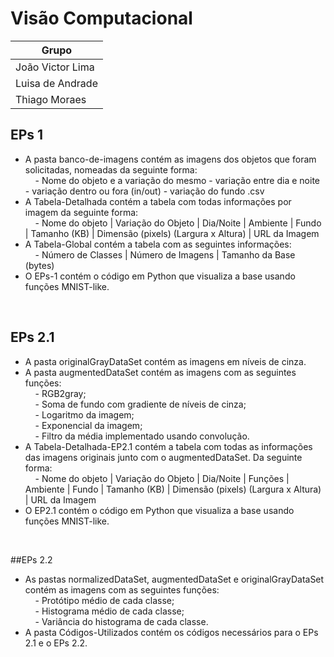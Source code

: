 # Visão Computacional

| Grupo         |
|---------------|
| João Victor Lima    |
| Luisa de Andrade |
| Thiago Moraes |

## EPs 1
- A pasta banco-de-imagens contém as imagens dos objetos que foram solicitadas, nomeadas da seguinte forma: <br>
&nbsp;&nbsp;&nbsp;&nbsp;- Nome do objeto e a variação do mesmo - variação entre dia e noite - variação dentro ou fora (in/out) - variação do fundo .csv <br>
- A Tabela-Detalhada contém a tabela com todas informações por imagem da seguinte forma: <br>
&nbsp;&nbsp;&nbsp;&nbsp;- Nome do objeto | Variação do Objeto | Dia/Noite | Ambiente | Fundo | Tamanho (KB) | Dimensão (pixels) (Largura x Altura) | URL da Imagem <br>
- A Tabela-Global contém a tabela com as seguintes informações: <br>
&nbsp;&nbsp;&nbsp;&nbsp;- Número de Classes	| Número de Imagens | Tamanho da Base (bytes) <br>
- O EPs-1 contém o código em Python que visualiza a base usando funções MNIST-like. <br>
<br>

## EPs 2.1
- A pasta originalGrayDataSet contém as imagens em níveis de cinza. <br>
- A pasta augmentedDataSet contém as imagens com as seguintes funções: <br>
&nbsp;&nbsp;&nbsp;&nbsp;- RGB2gray; <br>
&nbsp;&nbsp;&nbsp;&nbsp;- Soma de fundo com gradiente de níveis de cinza; <br>
&nbsp;&nbsp;&nbsp;&nbsp;- Logaritmo da imagem; <br>
&nbsp;&nbsp;&nbsp;&nbsp;- Exponencial da imagem; <br>
&nbsp;&nbsp;&nbsp;&nbsp;- Filtro da média implementado usando convolução. <br>
- A Tabela-Detalhada-EP2.1 contém a tabela com todas as informações das imagens originais junto com o augmentedDataSet. Da seguinte forma: <br>
&nbsp;&nbsp;&nbsp;&nbsp;- Nome do objeto | Variação do Objeto | Dia/Noite | Funções | Ambiente | Fundo | Tamanho (KB) | Dimensão (pixels) (Largura x Altura) | URL da Imagem <br>
- O EP2.1 contém o código em Python que visualiza a base usando funções MNIST-like. <br>
<br>

##EPs 2.2
- As pastas normalizedDataSet, augmentedDataSet e originalGrayDataSet contém as imagens com as seguintes funções: <br>
&nbsp;&nbsp;&nbsp;&nbsp;- Protótipo médio de cada classe; <br>
&nbsp;&nbsp;&nbsp;&nbsp;- Histograma médio de cada classe; <br>
&nbsp;&nbsp;&nbsp;&nbsp;- Variância do histograma de cada classe. <br>
- A pasta Códigos-Utilizados contém os códigos necessários para o EPs 2.1 e o EPs 2.2.
